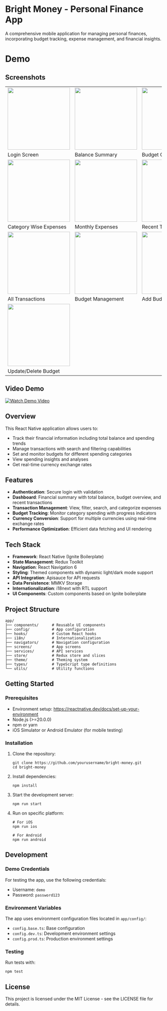 # Bright Money - Personal Finance App

A comprehensive mobile application for managing personal finances, incorporating budget tracking, expense management, and financial insights.

# Demo

## Screenshots

|                                                                       |                                                                    |                                                                      |
| --------------------------------------------------------------------- | ------------------------------------------------------------------ | -------------------------------------------------------------------- |
| <img src="./assets/screenshots/login-screen.png" width="200">         | <img src="./assets/screenshots/balance-overview.png" width="200">  | <img src="./assets/screenshots/budget-overview.png" width="200">     |
| Login Screen                                                          | Balance Summary                                                    | Budget Overview                                                      |
| <img src="./assets/screenshots/expense-distribution.png" width="200"> | <img src="./assets/screenshots/monthly-expenses.png" width="200">  | <img src="./assets/screenshots/recent-transactions.png" width="200"> |
| Category Wise Expenses                                                | Monthly Expenses                                                   | Recent Transactions                                                  |
| <img src="./assets/screenshots/all-transactions.png" width="200">     | <img src="./assets/screenshots/budget-management.png" width="200"> | <img src="./assets/screenshots/add-budget.png" width="200">          |
| All Transactions                                                      | Budget Management                                                  | Add Budget                                                           |
| <img src="./assets/screenshots/update-budget.png" width="200">        |                                                                    |                                                                      |
| Update/Delete Budget                                                  |                                                                    |                                                                      |



## Video Demo
<a href="https://drive.google.com/file/d/1qPfJfeC5CBaqOVfncybaKx6noCKA-89o/preview">
  <img src="https://img.shields.io/badge/Watch%20Demo-Video-red" alt="Watch Demo Video">
</a>


## Overview

This React Native application allows users to:

- Track their financial information including total balance and spending trends
- Manage transactions with search and filtering capabilities
- Set and monitor budgets for different spending categories
- View spending insights and analyses
- Get real-time currency exchange rates

## Features

- **Authentication**: Secure login with validation
- **Dashboard**: Financial summary with total balance, budget overview, and recent transactions
- **Transaction Management**: View, filter, search, and categorize expenses
- **Budget Tracking**: Monitor category spending with progress indicators
- **Currency Conversion**: Support for multiple currencies using real-time exchange rates
- **Performance Optimization**: Efficient data fetching and UI rendering

## Tech Stack

- **Framework**: React Native (Ignite Boilerplate)
- **State Management**: Redux Toolkit
- **Navigation**: React Navigation 6
- **Styling**: Themed components with dynamic light/dark mode support
- **API Integration**: Apisauce for API requests
- **Data Persistence**: MMKV Storage
- **Internationalization**: i18next with RTL support
- **UI Components**: Custom components based on Ignite boilerplate

## Project Structure

```
app/
├── components/      # Reusable UI components
├── config/          # App configuration
├── hooks/           # Custom React hooks
├── i18n/            # Internationalization
├── navigators/      # Navigation configuration
├── screens/         # App screens
├── services/        # API services
├── store/           # Redux store and slices
├── theme/           # Theming system
├── types/           # TypeScript type definitions
└── utils/           # Utility functions
```

## Getting Started

### Prerequisites

- Environment setup: https://reactnative.dev/docs/set-up-your-environment
- Node.js (>=20.0.0)
- npm or yarn
- iOS Simulator or Android Emulator (for mobile testing)

### Installation

1. Clone the repository:

   ```
   git clone https://github.com/yourusername/bright-money.git
   cd bright-money
   ```

2. Install dependencies:

   ```
   npm install
   ```

3. Start the development server:

   ```
   npm run start
   ```

4. Run on specific platform:

   ```
   # For iOS
   npm run ios

   # For Android
   npm run android
   ```

## Development

### Demo Credentials

For testing the app, use the following credentials:

- Username: `demo`
- Password: `password123`

### Environment Variables

The app uses environment configuration files located in `app/config/`:

- `config.base.ts`: Base configuration
- `config.dev.ts`: Development environment settings
- `config.prod.ts`: Production environment settings

### Testing

Run tests with:

```
npm test
```

## License

This project is licensed under the MIT License - see the LICENSE file for details.
